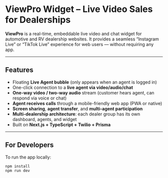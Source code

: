 # ViewPro Widget – Live Video Sales for Dealerships

**ViewPro** is a real-time, embeddable live video and chat widget for automotive and RV dealership websites. It provides a seamless “Instagram Live” or “TikTok Live” experience for web users — without requiring any app.

---

## Features

- Floating **Live Agent bubble** (only appears when an agent is logged in)
- One-click connection to a **live agent via video/audio/chat**
- **One-way video / two-way audio** stream (customer hears agent, can respond via voice or chat)
- **Agent receives calls** through a mobile-friendly web app (PWA or native)
- **Screen sharing**, **agent transfer**, and **multi-agent participation**
- **Multi-dealership architecture**: each dealer group has its own dashboard, agents, and widget
- Built on **Next.js + TypeScript + Twilio + Prisma**

---

## For Developers

To run the app locally:

```bash
npm install
npm run dev
